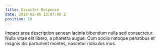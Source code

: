 ```yaml
---
title: Disaster Response
date: 2018-02-06 13:07:00 Z
position: 10
---
```


Impact area description aenean lacinia bibendum nulla sed consectetur. Nulla vitae elit libero, a pharetra augue. Cum sociis natoque penatibus et magnis dis parturient montes, nascetur ridiculus mus.
